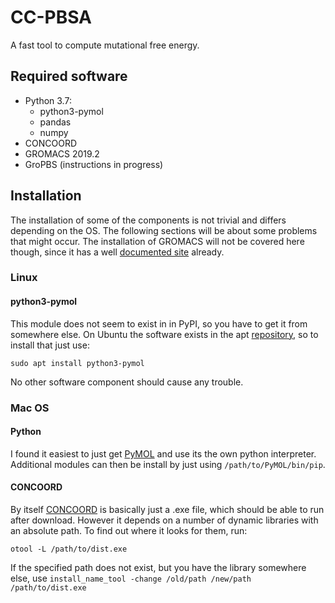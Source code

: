 # CC-PBSA
A fast tool to compute mutational free energy.

## Required software

+ Python 3.7:
  + python3-pymol
  + pandas
  + numpy
+ CONCOORD
+ GROMACS 2019.2
+ GroPBS (instructions in progress)

## Installation

The installation of some of the components is not trivial and differs depending on the OS.
The following sections will be about some problems that might occur.
The installation of GROMACS will not be covered here though, since it has a well [documented site](http://manual.gromacs.org/2019.2/install-guide/index.html) already.

### Linux

#### python3-pymol

This module does not seem to exist in in PyPI, so you have to get it from somewhere else.
On Ubuntu the software exists in the apt [repository](https://packages.ubuntu.com/disco/python3-pymol), so to install that just use:

`sudo apt install python3-pymol`

No other software component should cause any trouble.

### Mac OS

#### Python

I found it easiest to just get [PyMOL](https://pymol.org/2/) and use its the own python interpreter.
Additional modules can then be install by just using `/path/to/PyMOL/bin/pip`.

#### CONCOORD

By itself [CONCOORD](https://www3.mpibpc.mpg.de/groups/de_groot/concoord/concoord.html) is basically just a .exe file, which should be able to run after download.
However it depends on a number of dynamic libraries with an absolute path.
To find out where it looks for them, run:

`otool -L /path/to/dist.exe`

If the specified path does not exist, but you have the library somewhere else,
use `install_name_tool -change /old/path /new/path /path/to/dist.exe`
